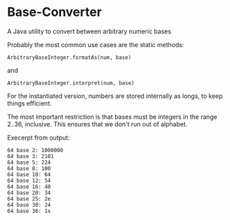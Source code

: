 Base-Converter
==============

A Java utility to convert between arbitrary numeric bases

Probably the most common use cases are the static methods:

    ArbitraryBaseInteger.formatAs(num, base)
    
and

    ArbitraryBaseInteger.interpret(num, base)
    
For the instantiated version, numbers are stored internally as longs, to keep things efficient.

The most important restriction is that bases must be integers in the range 2..36, inclusive. This ensures that we don't run out of alphabet.

Execerpt from output:

    64 base 2: 1000000
    64 base 3: 2101
    64 base 5: 224
    64 base 8: 100
    64 base 10: 64
    64 base 12: 54
    64 base 16: 40
    64 base 20: 34
    64 base 25: 2e
    64 base 30: 24
    64 base 36: 1s
